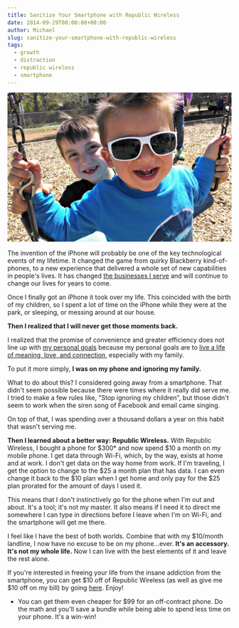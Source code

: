 ```yaml
---
title: Sanitize Your Smartphone with Republic Wireless
date: 2014-09-29T08:00:08+00:00
author: Michael
slug: sanitize-your-smartphone-with-republic-wireless
tags:
  - growth
  - distraction
  - republic wireless
  - smartphone
---
```

<div class="full-width">
  <img src="/images/feature-sanitize-your-smartphone-with-republic-wireless.jpg" alt="Sanitize Smartphone" />
</div>

The invention of the iPhone will probably be one of the key technological events of my lifetime. It changed the game from quirky Blackberry kind-of-phones, to a new experience that delivered a whole set of new capabilities in people's lives. It has changed [the businesses I serve](/ten-takeaways-from-the-last-10-years-at-radiantncr/) and will continue to change our lives for years to come.

Once I finally got an iPhone it took over my life. This coincided with the birth of my children, so I spent a lot of time on the iPhone while they were at the park, or sleeping, or messing around at our house.

**Then I realized that I will never get those moments back.**

I realized that the promise of convenience and greater efficiency does not line up with [my personal goals](/achievable-contentment/) because my personal goals are to [live a life of meaning, love, and connection](/life-is-art/), especially with my family.

To put it more simply, **I was on my phone and ignoring my family.**

What to do about this? I considered going away from a smartphone. That didn't seem possible because there were times where it really did serve me. I tried to make a few rules like, "Stop ignoring my children", but those didn't seem to work when the siren song of Facebook and email came singing.

On top of that, I was spending over a thousand dollars a year on this habit that wasn't serving me.

**Then I learned about a better way: Republic Wireless.** With Republic Wireless, I bought a phone for $300* and now spend $10 a month on my mobile phone. I get data through Wi-Fi, which, by the way, exists at home and at work. I don't get data on the way home from work. If I'm traveling, I get the option to change to the $25 a month plan that has data. I can even change it back to the $10 plan when I get home and only pay for the $25 plan prorated for the amount of days I used it.

This means that I don't instinctively go for the phone when I'm out and about. It's a tool; it's not my master. It also means if I need it to direct me somewhere I can type in directions before I leave when I'm on Wi-Fi, and the smartphone will get me there.

I feel like I have the best of both worlds. Combine that with my $10/month landline, I now have no excuse to be on my phone&#8230;ever. **It's an accessory. It's not my whole life.** Now I can live with the best elements of it and leave the rest alone.

If you're interested in freeing your life from the insane addiction from the smartphone, you can get $10 off of Republic Wireless (as well as give me $10 off on my bill) by going [here](http://rwshar.es/6lhy). Enjoy!

* You can get them even cheaper for $99 for an off-contract phone. Do the math and you'll save a bundle while being able to spend less time on your phone. It's a win-win!